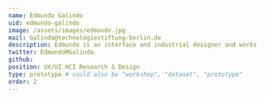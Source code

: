 ```yaml
---
name: Edmundo Galindo
uid: edmundo-galindo
image: /assets/images/edmundo.jpg
mail: Galindo@technologiestiftung-berlin.de
description: Edmundo is an interface and industrial designer and works as a research assistant at CityLAB Berlin and Ideation & Prototyping Lab. With his experience in user experience, user interface, interaction design and human centered design, he has designed, conducted and evaluated numerous design thinking workshops for the administration, cultural landscape and civil society. He is currently working on various projects for the modernization of the government administration and its online services for civil society in the field of service design, user experience and develops prototypical solution approaches for digital applications with future-oriented visions.
twitter: EdmundoMGalindo
github:
position: UX/UI HCI Research & Design
type: prototype # could also be "workshop", "dataset", "prototype"
order: 2
---
```


